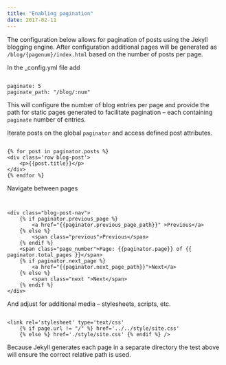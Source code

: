 ```yaml
---
title: "Enabling pagination"
date: 2017-02-11
---
```


   The configuration below allows for pagination of posts using the Jekyll blogging engine.  After configuration
   additional pages will be generated as <code>/blog/{pagenum}/index.html</code> based on the number of posts
   per page.
   
   In the _config.yml file add

<pre><code>
paginate: 5
paginate_path: "/blog/:num"
</code></pre>

   This will configure the number of blog entries per page and provide the path for static pages generated to facilitate
   pagination &ndash; each containing <code>paginate</code> number of entries.

   Iterate posts on the global <code>paginator</code> and access defined post attributes. 
<pre><code><div>
&#123;% for post in paginator.posts %&#125;
&lt;div class='row blog-post'&gt;
	&lt;p&gt;&#123;&#123;post.title&#125;&#125;&lt;/p&gt;
&lt;/div&gt;
&#123;% endfor %&#125;
</div></code></pre>

   Navigate between pages
<pre><code class='smaller'>
<!-- Pagination links -->
&lt;div class="blog-post-nav"&gt;
	&#123;% if paginator.previous_page %&#125;
		&lt;a href="&#123;&#123;paginator.previous_page_path&#125;&#125;" &gt;Previous&lt;/a&gt;
	&#123;% else %&#125;
		&lt;span class="previous"&gt;Previous&lt;/span&gt;
	&#123;% endif %&#125;
	&lt;span class="page_number"&gt;Page: &#123;&#123;paginator.page&#125;&#125; of &#123;&#123; paginator.total_pages &#125;&#125;&lt;/span&gt;
	&#123;% if paginator.next_page %&#125;
		&lt;a href="&#123;&#123;paginator.next_page_path&#125;&#125;"&gt;Next&lt;/a&gt;
	&#123;% else %&#125;
		&lt;span class="next "&gt;Next&lt;/span&gt;
	&#123;% endif %&#125;
&lt;/div&gt;
</code></pre>

   And adjust for additional media &ndash; stylesheets, scripts, etc.

<pre><code>
&lt;link rel='stylesheet' type='text/css' 
	&#123;% if page.url != "/" %&#125; href='../../style/site.css' 
	&#123;% else %&#125; href='./style/site.css' &#123;% endif %&#125; /&gt;
</code></pre>

   Because Jekyll generates each page in a separate directory the test above will ensure the correct relative path
   is used.